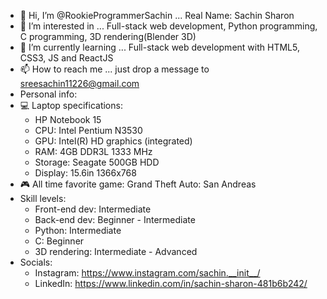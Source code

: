 - 👋 Hi, I’m @RookieProgrammerSachin ... Real Name: Sachin Sharon
- 👀 I’m interested in ... Full-stack web development, Python programming, C programming, 3D rendering(Blender 3D)
- 🌱 I’m currently learning ... Full-stack web development with HTML5, CSS3, JS and ReactJS
- 📫 How to reach me ... just drop a message to sreesachin11226@gmail.com
- Personal info:
- 💻 Laptop specifications: 
    - HP Notebook 15
    - CPU: Intel Pentium N3530
    - GPU: Intel(R) HD graphics (integrated)
    - RAM: 4GB DDR3L 1333 MHz
    - Storage: Seagate 500GB HDD
    - Display: 15.6in 1366x768
 - 🎮 All time favorite game: Grand Theft Auto: San Andreas
 - Skill levels:
    - Front-end dev: Intermediate
    - Back-end dev: Beginner - Intermediate
    - Python: Intermediate
    - C: Beginner
    - 3D rendering: Intermediate - Advanced
 - Socials:
    - Instagram: https://www.instagram.com/sachin.__init__/
    - LinkedIn: https://www.linkedin.com/in/sachin-sharon-481b6b242/
<!---
RookieProgrammerSachin/RookieProgrammerSachin is a ✨ special ✨ repository because its `README.md` (this file) appears on your GitHub profile.
You can click the Preview link to take a look at your changes.
--->
